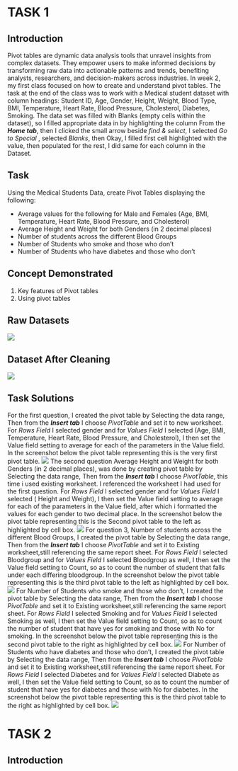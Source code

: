# TASK 1
## Introduction
Pivot tables are dynamic data analysis tools that unravel insights from complex datasets. They empower users to make informed decisions by transforming raw data into actionable patterns and trends, benefiting analysts, researchers, and decision-makers across industries. In week 2, my first class focused on how to create and understand pivot tables. The task at the end of the class was to work with a Medical student dataset with column headings: Student ID, Age, Gender, Height, Weight, Blood Type, BMI, Temperature, Heart Rate, Blood Pressure, Cholesterol, Diabetes, Smoking. The data set was filled with Blanks (empty cells within the dataset), so I filled appropriate data in by highlighting the column From the **_Home tab_**, then I clicked the small arrow beside _find & select_, I selected _Go to Special_ , selected _Blanks_, then Okay, I filled first cell highlighted with the value, then populated for the rest, I did same for each column in the Dataset.
## Task
Using the Medical Students Data, create Pivot Tables displaying the following:
- Average values for the following for Male and Females (Age, BMI, Temperature, Heart Rate, Blood Pressure, and Cholesterol)
- Average Height and Weight for both Genders (in 2 decimal places)
- Number of students across the different Blood Groups
- Number of Students who smoke and those who don’t
- Number of Students who have diabetes and those who don’t
## Concept Demonstrated
1. Key features of Pivot tables
2. Using pivot tables
## Raw Datasets
![](https://github.com/AnietieJohnson/Week2-Excel-task/blob/main/raw%20medical%20data%20set.png)
## Dataset After Cleaning
![](https://github.com/AnietieJohnson/Week2-Excel-task/blob/main/Medical%20data%20set%20after%20cleaning.png)
## Task Solutions
For the first question, I created the pivot table by Selecting the data range, Then from the **_Insert tab_** I choose _PivotTable_ and set it to new worksheet. For _Rows Field_ I selected gender and for _Values Field_ I selected (Age, BMI, Temperature, Heart Rate, Blood Pressure, and Cholesterol), I then set the Value field setting to average for each of the parameters in the Value field. In the screenshot below the pivot table representing this is the very first pivot table.
![](https://github.com/AnietieJohnson/Week2-Excel-task/blob/main/Average%20values%20per%20gender.png)
The second question Average Height and Weight for both Genders (in 2 decimal places), was done by creating pivot table by Selecting the data range, Then from the **_Insert tab_** I choose _PivotTable_, this time i used existing worksheet. I referenced the worksheet I had used for the first question. For _Rows Field_ I selected gender and for _Values Field_ I selected ( Height and Weight), I then set the Value field setting to average for each of the parameters in the Value field, after which i formatted the values for each gender to two decimal place. In the screenshot below the pivot table representing this is the Second pivot table to the left as highlighted by cell box.
![](https://github.com/AnietieJohnson/Week2-Excel-task/blob/main/Average%20Height%20and%20weight%20per%20gender.png)
For question 3, Number of students across the different Blood Groups, I created the pivot table by Selecting the data range, Then from the **_Insert tab_** I choose _PivotTable_ and set it to Existing worksheet,still referencing the same report sheet. For _Rows Field_ I selected Bloodgroup and for _Values Field_ I selected Bloodgroup as well, I then set the Value field setting to Count, so as to count the number of student that falls under each differing bloodgroup. In the screenshot below the pivot table representing this is the third pivot table to the left as highlighted by cell box.
![](https://github.com/AnietieJohnson/Week2-Excel-task/blob/main/Number%20of%20student%20per%20Blood%20type.png)
For  Number of Students who smoke and those who don’t, I created the pivot table by Selecting the data range, Then from the **_Insert tab_** I choose _PivotTable_ and set it to Existing worksheet,still referencing the same report sheet. For _Rows Field_ I selected Smoking and for _Values Field_ I selected Smoking as well, I then set the Value field setting to Count, so as to count the number of student that have yes for smoking and those with No for smoking. In the screenshot below the pivot table representing this is the second pivot table to the right as highlighted by cell box.
![](https://github.com/AnietieJohnson/Week2-Excel-task/blob/main/Number%20of%20student%20that%20smoke%20and%20those%20that%20dont.png)
For Number of Students who have diabetes and those who don’t, I created the pivot table by Selecting the data range, Then from the **_Insert tab_** I choose _PivotTable_ and set it to Existing worksheet,still referencing the same report sheet. For _Rows Field_ I selected Diabetes and for _Values Field_ I selected Diabete as well, I then set the Value field setting to Count, so as to count the number of student that have yes for diabetes and those with No for diabetes. In the screenshot below the pivot table representing this is the third pivot table to the right as highlighted by cell box.
![](https://github.com/AnietieJohnson/Week2-Excel-task/blob/main/Number%20of%20student%20with%20diabetes%20and%20those%20without.png)

# TASK 2
## Introduction
